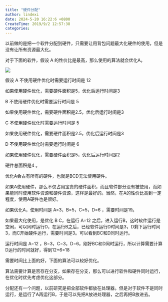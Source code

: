 ```yaml
---
title: "硬件分配"
author: lindexi
date: 2024-5-20 16:22:6 +0800
CreateTime: 2019/9/2 12:57:38
categories: 
---
```



<!--more-->


<!-- CreateTime:2019/9/2 12:57:38 -->


<div id="toc"></div>
<!-- csdn -->

以前做的是把一个软件分配到硬件，只需要让用背包问题最大化硬件的使用，但是没有让所有资源最大化。

对于下面的软件，假设 A 的性价比是最高，那么使用的算法就会优化A。

![](http://image.acmx.xyz/AwCCAwMAItoFAMV+BQA28wYAAQAEAK4+AQBmQwIAaOgJAOjZ/20172289340.jpg)

假设 A 不使用硬件优化时需要运行时间是 12

如果使用硬件优化，需要硬件面积是5，优化后运行时间是3

B 不使用硬件优化时需要运行时间是 5

如果使用硬件优化，需要硬件面积是2.5，优化后运行时间是3

C 不使用硬件优化时需要运行时间是 5

如果使用硬件优化，需要硬件面积是2.5，优化后运行时间是3

D 不使用硬件优化时需要运行时间是 6

如果使用硬件优化，需要硬件面积是5，优化后运行时间是2

硬件总面积是4 。

<!-- A性价比是 0.8

B 性价比是 0.6666666666666667

C 性价比是 0.6666666666666667

D 性价比是 0.6 -->

优化A会占有所有的硬件，也就是BCD无法使用硬件。

如果A使用硬件，那么不仅占用宝贵的硬件面积，而且软件部分没有被使用，而如果能同时使用软件资源和硬件资源，这样是最好的。当然，在A的性价比高到一定程度，使用A硬件也是很好。

如果优化A，使用时间是 A=3，B=5，C=5，D=6 ，需要时间是19。

如果最大化使用，是优化 B C，在运行 A=12 之后，进入运行B，这时软件运行是空闲，可以同时运行D，在运行B之后，已经软件运行D时间是3，D剩下运行时间3，而C开始硬件运行，需要时间是3。可以看到BC和D同时运行。

运行时间是 A=12 ，B=3，C=3，D=6，刚好BC和D同时运行，所以计算需要计算D运行的时间就好，得到12+6=18

需要时间比上面的好，下面的算法可以较好优化。

算法需要计算是否存在分支，如果存在分支，那么可以进行软件和硬件同时运行，在优化时优先考虑优化这部分。


分配还有一个问题，以前研究是把全部软件都放在处理器。但是对于软件不是同时运行，是运行了A再运行B，于是可以先把A放进处理器，之后再把B放进去。


<!-- 1. 创建密码

这个算法比较简单，已经实现，软件放在ms

![](http://image.acmx.xyz/AwCCAwMAItoFAMV+BQA28wYAAQAEAK4+AQBmQwIAaOgJAOjZ/20172289302.jpg)

我在加密算法，之前的算法可以自己写加密算法，但是算法需要秘钥，用户无法记住，于是我就做一个可以不需要用户记密码的生成密码算法，这个算法缺点是现在有一些生成算法。数据不知道如何做。

http://lindexi.oschina.io/lindexi/post/%E7%94%9F%E6%88%90%E5%AF%86%E7%A0%81/

2. 数据存储算法

这是谢师兄之前讲的，但是起点比较低。

优点是比 Hadoop 存储算法好。好在对于一些数据的存储可以修改，多版本，可以优化存放。

缺点：对数据有要求。

处于你的发展，做这个可以在找工作比较好，这算法是不合公司的需求才不使用，我过年想了好久的算法。

算法没有实现，比较复杂。

http://lindexi.oschina.io/lindexi/post/%E5%A4%A7%E6%96%87%E4%BB%B6%E7%9A%84%E5%AD%98%E5%82%A8%E5%92%8C%E5%A4%87%E4%BB%BD/

3. 函数解析

这是一个工程很强的算法，现在做比较好的有 MatLab 但是这个算法是没有开发，做专利比较简单。

函数解析需要把输入转程序函数，需要画点，使用牛顿迭代法。

http://lindexi.oschina.io/lindexi/post/C-%E8%A7%A3%E6%9E%90%E6%95%B0%E5%AD%A6%E5%87%BD%E6%95%B0/

3. 自动机

只是科普，无聊可以看

http://lindexi.oschina.io/lindexi/post/%E8%87%AA%E5%8A%A8%E6%9C%BA/

5. 硬件分配

这个是雯师姐讲的算法，算法存在一个不足，如何去发挥优点如何去做具体还没想好。

算法没有实现，算法没想好。

难度较高。

http://lindexi.oschina.io/lindexi/post/%E7%A1%AC%E4%BB%B6%E5%88%86%E9%85%8D/ -->
